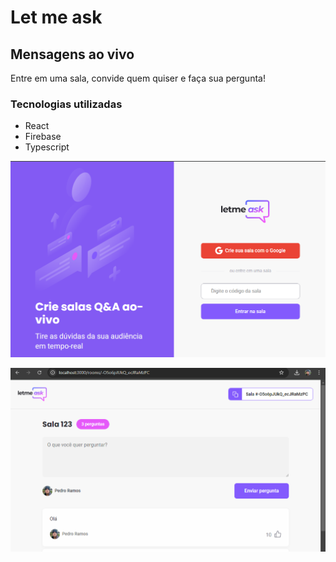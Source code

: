 # Let me ask

## Mensagens ao vivo
<p>Entre em uma sala, convide quem quiser e faça sua pergunta!</p>

### Tecnologias utilizadas
* React
* Firebase
* Typescript

![Tela inicial](./docs/let-me-ask-home.png)

![Sala de Q&A](./docs/let-me-ask.png)